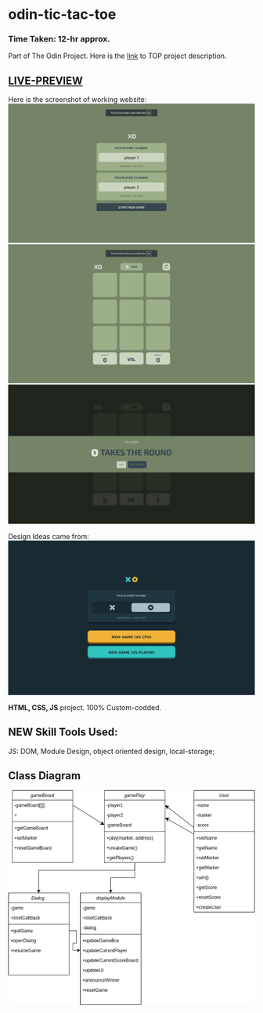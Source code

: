 # odin-tic-tac-toe

###  Time Taken: 12-hr approx.
Part of The Odin Project. Here is the [link](https://www.theodinproject.com/lessons/node-path-javascript-tic-tac-toe) to TOP project description.

## [LIVE-PREVIEW]()
Here is the screenshot of working website:
![Home Page](./images/page1.png)
![Game Page](./images/page2.png)
![Winner Dialog](./images/page3.png)

Design Ideas came from:
![design-idea](./images/1st-page.jpg)

<strong> HTML, CSS, JS</strong> project. 100% Custom-codded.

## NEW Skill Tools Used:
JS: DOM, Module Design, object oriented design, local-storage;

## Class Diagram
![class diagram](./images/ClassDiagram_tick-tack-toe.drawio.png)
